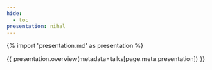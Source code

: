 ```yaml
---
hide:
  - toc
presentation: nihal
---
```


{% import 'presentation.md' as presentation %}

{{ presentation.overview(metadata=talks[page.meta.presentation]) }}

